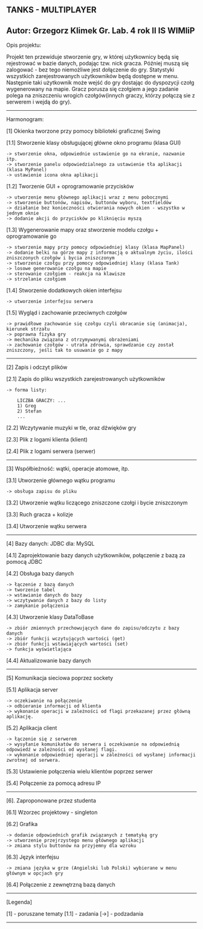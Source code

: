 TANKS - MULTIPLAYER
---------------------------------------------------------------------------------------------------------------------

Autor: Grzegorz Klimek Gr. Lab. 4 rok II IS WIMIiP
---------------------------------------------------------------------------------------------------------------------

Opis projektu: 

Projekt ten przewiduje stworzenie gry, w której użytkownicy będą się rejestrować w bazie danych, 
podając tzw. nick gracza. Później muszą się zalogować - bez tego niemożliwe jest dołączenie do gry.
Statystyki wszystkich zarejestrowanych użytkowników będą dostępne w menu.
Następnie taki użytkownik może wejść do gry dostając do dyspozycji czołg wygenerowany na mapie. 
Gracz porusza się czołgiem a jego zadanie polega na zniszczeniu wrogich czołgów(innych graczy, którzy 
połączą sie z serwerem i wejdą do gry).

---------------------------------------------------------------------------------------------------------------------

Harmonogram:


[1] Okienka tworzone przy pomocy biblioteki graficznej Swing

[1.1] Stworzenie klasy obsługującej główne okno programu (klasa GUI)

	-> stworzenie okna, odpowiednie ustawienie go na ekranie, nazwanie itp.
	-> stworzenie panelu odpowiedzialnego za ustawienie tła aplikacji (klasa MyPanel)
	-> ustawienie icona okna aplikacji

[1.2] Tworzenie GUI + oprogramowanie przycisków

	-> utworzenie menu głównego aplikacji wraz z menu pobocznymi
	-> stworzenie buttonów, napisów, buttonów wyboru, textfieldów
	-> działanie bez konieczności otwierania nowych okien - wszystko w jednym oknie
	-> dodanie akcji do przycisków po kliknięciu myszą

[1.3] Wygenerowanie mapy oraz stworzenie modelu czołgu + oprogramowanie go

	-> stworzenie mapy przy pomocy odpowiedniej klasy (klasa MapPanel)
	-> dodanie belki na górze mapy z informacją o aktualnym życiu, ilości zniszczonych czołgów i bycia zniszczonym
	-> stworzenie czołgu przy pomocy odpowiedniej klasy (klasa Tank)
	-> losowe generowanie czołgu na mapie
	-> sterowanie czołgiem - reakcja na klawisze
	-> strzelanie czołgiem

[1.4] Stworzenie dodatkowych okien interfejsu

	-> utworzenie interfejsu serwera

[1.5] Wygląd i zachowanie przeciwnych czołgów

    -> prawidłowe zachowanie się czołgu czyli obracanie się (animacja), kierunek strzału
    -> poprawna fizyka gry
	-> mechanika związana z otrzymywanymi obrażeniami
	-> zachowanie czołgów - utrata zdrowia, sprawdzanie czy został zniszczony, jeśli tak to usuwanie go z mapy

---------------------------------------------------------------------------------------------------------------------

[2] Zapis i odczyt plików

[2.1] Zapis do pliku wszystkich zarejestrowanych użytkowników
	
	-> forma listy:

		LICZBA GRACZY: ...
		1) Greg
		2) Stefan
		...

[2.2] Wczytywanie muzyki w tle, oraz dźwięków gry
		
[2.3] Plik z logami klienta (klient)

[2.4] Plik z logami serwera (serwer)

---------------------------------------------------------------------------------------------------------------------

[3] Współbieżność: wątki, operacje atomowe, itp.

[3.1] Utworzenie głównego wątku programu

	-> obsługa zapisu do pliku

[3.2] Utworzenie wątku liczącego zniszczone czołgi i bycie zniszczonym

[3.3] Ruch gracza + kolizje

[3.4] Utworzenie wątku serwera

---------------------------------------------------------------------------------------------------------------------

[4] Bazy danych: JDBC dla: MySQL

[4.1] Zaprojektowanie bazy danych użytkowników, połączenie z bazą za pomocą JDBC

[4.2] Obsługa bazy danych

	-> łączenie z bazą danych
	-> tworzenie tabel
	-> wstawianie danych do bazy
	-> wczytywanie danych z bazy do listy
	-> zamykanie połączenia

[4.3] Utworzenie klasy DataToBase

	-> zbiór zmiennych przechowujących dane do zapisu/odczytu z bazy danych
	-> zbiór funkcji wczytujących wartości (get)
	-> zbiór funkcji wstawiających wartości (set)
	-> funkcja wyświetlająca

[4.4] Aktualizowanie bazy danych

---------------------------------------------------------------------------------------------------------------------

[5] Komunikacja sieciowa poprzez sockety

[5.1] Aplikacja server

	-> oczekiwanie na połączenie
	-> odbieranie informacji od klienta
	-> wykonanie operacji w zależności od flagi przekazanej przez główną aplikację.

[5.2] Aplikacja client

	-> łączenie się z serwerem
	-> wysyłanie komunikatów do serwera i oczekiwanie na odpowiednią odpowiedź w zależności od wysłanej flagi.
	-> wykonanie odpowiedniej operacji w zależności od wysłanej informacji zwrotnej od serwera.

[5.3] Ustawienie połączenia wielu klientów poprzez serwer

[5.4] Połączenie za pomocą adresu IP

---------------------------------------------------------------------------------------------------------------------

[6]. Zaproponowane przez studenta

[6.1] Wzorzec projektowy - singleton

[6.2] Grafika

	-> dodanie odpowiednich grafik związanych z tematyką gry
	-> utworzenie przejrzystego menu głównego aplikacji
	-> zmiana stylu buttonów na przyjemny dla wzroku
	
[6.3] Język interfejsu

	-> zmiana języka w grze (Angielski lub Polski) wybierane w menu głównym w opcjach gry

[6.4] Połączenie z zewnętrzną bazą danych

---------------------------------------------------------------------------------------------------------------------

[Legenda]

[1] - poruszane tematy
[1.1] - zadania
[->] - podzadania

---------------------------------------------------------------------------------------------------------------------